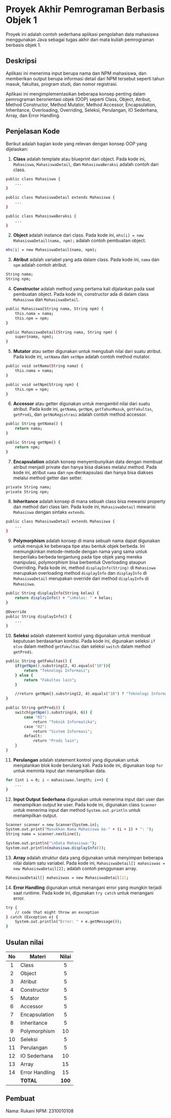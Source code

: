# Proyek Akhir Pemrograman Berbasis Objek 1

Proyek ini adalah contoh sederhana aplikasi pengolahan data mahasiswa menggunakan Java sebagai tugas akhir dari mata kuliah pemrograman berbasis objek 1.

## Deskripsi

Aplikasi ini menerima input berupa nama dan NPM mahasiswa, dan memberikan output berupa informasi detail dari NPM tersebut seperti tahun masuk, fakultas, program studi, dan nomor registrasi.

Aplikasi ini mengimplementasikan beberapa konsep penting dalam pemrograman berorientasi objek (OOP) seperti Class, Object, Atribut, Method Constructor, Method Mutator, Method Accessor, Encapsulation, Inheritance, Overloading, Overriding, Seleksi, Perulangan, IO Sederhana, Array, dan Error Handling.

## Penjelasan Kode

Berikut adalah bagian kode yang relevan dengan konsep OOP yang dijelaskan:

1. **Class** adalah template atau blueprint dari object. Pada kode ini, `Mahasiswa`, `MahasiswaDetail`, dan `MahasiswaBeraksi` adalah contoh dari class.

```bash
public class Mahasiswa {
    ...
}

public class MahasiswaDetail extends Mahasiswa {
    ...
}

public class MahasiswaBeraksi {
    ...
}
```

2. **Object** adalah instance dari class. Pada kode ini, `mhs[i] = new MahasiswaDetail(nama, npm);` adalah contoh pembuatan object.

```bash
mhs[i] = new MahasiswaDetail(nama, npm);
```

3. **Atribut** adalah variabel yang ada dalam class. Pada kode ini, `nama` dan `npm` adalah contoh atribut.

```bash
String nama;
String npm;
```

4. **Constructor** adalah method yang pertama kali dijalankan pada saat pembuatan object. Pada kode ini, constructor ada di dalam class `Mahasiswa` dan `MahasiswaDetail`.

```bash
public Mahasiswa(String nama, String npm) {
    this.nama = nama;
    this.npm = npm;
}

public MahasiswaDetail(String nama, String npm) {
    super(nama, npm);
}
```

5. **Mutator** atau setter digunakan untuk mengubah nilai dari suatu atribut. Pada kode ini, `setNama` dan `setNpm` adalah contoh method mutator.

```bash
public void setNama(String nama) {
    this.nama = nama;
}

public void setNpm(String npm) {
    this.npm = npm;
}
```

6. **Accessor** atau getter digunakan untuk mengambil nilai dari suatu atribut. Pada kode ini, `getNama`, `getNpm`, `getTahunMasuk`, `getFakultas`, `getProdi`, dan `getNoRegistrasi` adalah contoh method accessor.

```bash
public String getNama() {
    return nama;
}

public String getNpm() {
    return npm;
}
```

7. **Encapsulation** adalah konsep menyembunyikan data dengan membuat atribut menjadi private dan hanya bisa diakses melalui method. Pada kode ini, atribut `nama` dan `npm` dienkapsulasi dan hanya bisa diakses melalui method getter dan setter.

```bash
private String nama;
private String npm;
```

8. **Inheritance** adalah konsep di mana sebuah class bisa mewarisi property dan method dari class lain. Pada kode ini, `MahasiswaDetail` mewarisi `Mahasiswa` dengan sintaks `extends`.

```bash
public class MahasiswaDetail extends Mahasiswa {
    ...
}
```

9. **Polymorphism** adalah konsep di mana sebuah nama dapat digunakan untuk merujuk ke beberapa tipe atau bentuk objek berbeda. Ini memungkinkan metode-metode dengan nama yang sama untuk berperilaku berbeda tergantung pada tipe objek yang mereka manipulasi, polymorphism bisa berbentuk Overloading ataupun Overriding. Pada kode ini, method `displayInfo(String)` di `Mahasiswa` merupakan overloading method `displayInfo` dan `displayInfo` di `MahasiswaDetail` merupakan override dari method `displayInfo` di `Mahasiswa`.

```bash
public String displayInfo(String kelas) {
    return displayInfo() + "\nKelas: " + kelas;
}

@Override
public String displayInfo() {
    ...
}
```

10. **Seleksi** adalah statement kontrol yang digunakan untuk membuat keputusan berdasarkan kondisi. Pada kode ini, digunakan seleksi `if else` dalam method `getFakultas` dan seleksi `switch` dalam method `getProdi`.

```bash
public String getFakultas() {
    if(getNpm().substring(2, 4).equals("10")){
        return "Teknologi Informasi";
    } else {
        return "Fakultas lain";
    }

    //return getNpm().substring(2, 4).equals("10") ? "Teknologi Informasi" : "Fakultas lain";
}

public String getProdi() {
    switch(getNpm().substring(4, 6)) {
        case "01":
            return "Teknik Informatika";
        case "02":
            return "Sistem Informasi";
        default:
            return "Prodi lain";
    }
}
```

11. **Perulangan** adalah statement kontrol yang digunakan untuk menjalankan blok kode berulang kali. Pada kode ini, digunakan loop `for` untuk meminta input dan menampilkan data.

```bash
for (int i = 0; i < mahasiswas.length; i++) {
    ...
}
```

12. **Input Output Sederhana** digunakan untuk menerima input dari user dan menampilkan output ke user. Pada kode ini, digunakan class `Scanner` untuk menerima input dan method `System.out.println` untuk menampilkan output.

```bash
Scanner scanner = new Scanner(System.in);
System.out.print("Masukkan Nama Mahasiswa ke-" + (i + 1) + ": ");
String nama = scanner.nextLine();

System.out.println("\nData Mahasiswa:");
System.out.println(mahasiswa.displayInfo());
```

13. **Array** adalah struktur data yang digunakan untuk menyimpan beberapa nilai dalam satu variabel. Pada kode ini, `MahasiswaDetail[] mahasiswas = new MahasiswaDetail[2];` adalah contoh penggunaan array.

```bash
MahasiswaDetail[] mahasiswas = new MahasiswaDetail[2];
```

14. **Error Handling** digunakan untuk menangani error yang mungkin terjadi saat runtime. Pada kode ini, digunakan `try catch` untuk menangani error.

```bash
try {
    // code that might throw an exception
} catch (Exception e) {
    System.out.println("Error: " + e.getMessage());
}
```

## Usulan nilai

| No  | Materi         |  Nilai  |
| :-: | -------------- | :-----: |
|  1  | Class          |    5    |
|  2  | Object         |    5    |
|  3  | Atribut        |    5    |
|  4  | Constructor    |    5    |
|  5  | Mutator        |    5    |
|  6  | Accessor       |    5    |
|  7  | Encapsulation  |    5    |
|  8  | Inheritance    |    5    |
|  9  | Polymorphism   |   10    |
| 10  | Seleksi        |    5    |
| 11  | Perulangan     |    5    |
| 12  | IO Sederhana   |   10    |
| 13  | Array          |   15    |
| 14  | Error Handling |   15    |
|     | **TOTAL**      | **100** |

## Pembuat

Nama: Rukani
NPM: 2310010108
